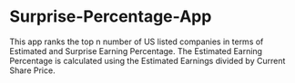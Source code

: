 # Surprise-Percentage-App
This app ranks the top n number of US listed companies in terms of Estimated and Surprise Earning Percentage.
The Estimated Earning Percentage is calculated using the Estimated Earnings divided by Current Share Price.
